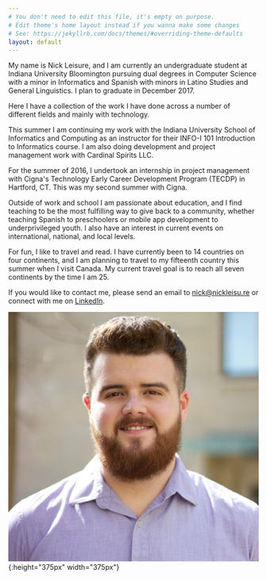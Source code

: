 ```yaml
---
# You don't need to edit this file, it's empty on purpose.
# Edit theme's home layout instead if you wanna make some changes
# See: https://jekyllrb.com/docs/themes/#overriding-theme-defaults
layout: default
---
```


My name is Nick Leisure, and I am currently an undergraduate student at Indiana University Bloomington pursuing dual degrees in Computer Science with a minor in Informatics and Spanish with minors in Latino Studies and General Linguistics. I plan to graduate in December 2017.

Here I have a collection of the work I have done across a number of different fields and mainly with technology.

This summer I am continuing my work with the Indiana University School of Informatics and Computing as an instructor for their INFO-I 101 Introduction to Informatics course. I am also doing development and project management work with Cardinal Spirits LLC.

For the summer of 2016, I undertook an internship in project management with Cigna's Technology Early Career Development Program (TECDP) in Hartford, CT. This was my second summer with Cigna.

Outside of work and school I am passionate about education, and I find teaching to be the most fulfilling way to give back to a community, whether teaching Spanish to preschoolers or mobile app development to underprivileged youth. I also have an interest in current events on international, national, and local levels. 

For fun, I like to travel and read. I have currently been to 14 countries on four continents, and I am planning to travel to my fifteenth country this summer when I visit Canada. My current travel goal is to reach all seven continents by the time I am 25.

If you would like to contact me, please send an email to nick@nickleisu.re or connect with me on [LinkedIn](http://linkedin.com/in/nicholasdleisure).

 ![Nick Leisure](assets/nick.jpeg){:height="375px" width="375px"}